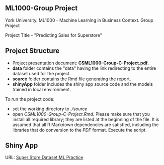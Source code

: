 ## ML1000-Group Project
York University. ML1000 - Machine Learning in Business Context. Group Project

Project Title - "Predicting Sales for Superstore"

## Project Structure

* Project presentation document: **CSML1000-Group-C-Project.pdf**.  
* **data** folder contains the "data" having the link redirecting to the entire dataset used for the project.
* **source** folder contains the Rmd file generating the report.
* **shinyApp** folder includes the shiny app source code and the models trained in local environment.

To run the project code:

* set the working directory to *./source*
* open *CSML1000-Group-C-Project.Rmd*. Please make sure that you install all required library; they are listed at the beginning of the file. It is assumed that all R Markdown dependencies are satisfied, including the libraries that do conversion to the *PDF* format. Execute the script.


## Shiny App
URL: [Super Store Dataset ML Practice](https://ml-lab.shinyapps.io/superStoreAnalysisPrototype/)
